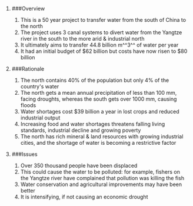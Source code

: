1. ###Overview

    1. This is a 50 year project to transfer water from the south of China to the north
    2. The project uses 3 canal systems to divert water from the Yangtze river in the south to the more arid & industrial north
    3. It ultimately aims to transfer 44.8 billion m^^3^^ of water per year
    4. It had an initial budget of $62 billion but costs have now risen to $80 billion
2. ###Rationale

    1. The north contains 40% of the population but only 4% of the country's water
    2. The north gets a mean annual precipitation of less than 100 mm, facing droughts, whereas the south gets over 1000 mm, causing floods
    3. Water shortages cost $39 billion a year in lost crops and reduced industrial output
    4. Increasing food and water shortages threatens falling living standards, industrial decline and growing poverty
    5. The north has rich mineral & land resources with growing industrial cities, and the shortage of water is becoming a restrictive factor
3. ###Issues

    1. Over 350 thousand people have been displaced
    2. This could cause the water to be polluted: for example, fishers on the Yangtze river have complained that pollution was killing the fish
    3. Water conservation and agricultural improvements may have been better
    4. It is intensifying, if not causing an economic drought
